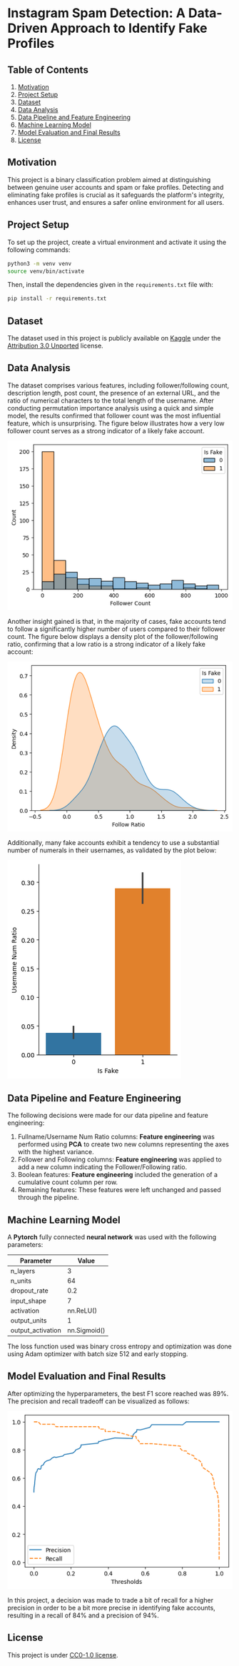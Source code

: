 # Instagram Spam Detection: A Data-Driven Approach to Identify Fake Profiles

## Table of Contents
1. [Motivation](#motivation)
2. [Project Setup](#project-setup)
3. [Dataset](#dataset)
4. [Data Analysis](#data-analysis)
5. [Data Pipeline and Feature Engineering](#data-pipeline-and-feature-engineering)
6. [Machine Learning Model](#machine-learning-model)
7. [Model Evaluation and Final Results](#model-evaluation-and-final-results)
8. [License](#license)

## Motivation
This project is a binary classification problem aimed at distinguishing between genuine user accounts and spam or fake profiles. Detecting and eliminating fake profiles is crucial as it safeguards the platform's integrity, enhances user trust, and ensures a safer online environment for all users.

## Project Setup
To set up the project, create a virtual environment and activate it using the following commands:

```bash
python3 -m venv venv
source venv/bin/activate
```

Then, install the dependencies given in the `requirements.txt` file with:

```bash
pip install -r requirements.txt
```

## Dataset
The dataset used in this project is publicly available on [Kaggle](https://www.kaggle.com/datasets/free4ever1/instagram-fake-spammer-genuine-accounts) under the [Attribution 3.0 Unported](https://creativecommons.org/licenses/by/3.0/) license.

## Data Analysis
The dataset comprises various features, including follower/following count, description length, post count, the presence of an external URL, and the ratio of numerical characters to the total length of the username. After conducting permutation importance analysis using a quick and simple model, the results confirmed that follower count was the most influential feature, which is unsurprising. The figure below illustrates how a very low follower count serves as a strong indicator of a likely fake account.

![Follower Histplot](./figures/follower-histplot.png)

Another insight gained is that, in the majority of cases, fake accounts tend to follow a significantly higher number of users compared to their follower count. The figure below displays a density plot of the follower/following ratio, confirming that a low ratio is a strong indicator of a likely fake account:

![Follower/Following ratio](./figures/follow-ratio-histplot.png)

Additionally, many fake accounts exhibit a tendency to use a substantial number of numerals in their usernames, as validated by the plot below:

![Username Numerical Ratio](./figures/user-num-ratio.png)

## Data Pipeline and Feature Engineering
The following decisions were made for our data pipeline and feature engineering:
1. Fullname/Username Num Ratio columns: **Feature engineering** was performed using **PCA** to create two new columns representing the axes with the highest variance.
2. Follower and Following columns: **Feature engineering** was applied to add a new column indicating the Follower/Following ratio.
3. Boolean features: **Feature engineering** included the generation of a cumulative count column per row.
4. Remaining features: These features were left unchanged and passed through the pipeline.

## Machine Learning Model
A **Pytorch** fully connected **neural network** was used with the following parameters:

| Parameter         | Value       |
|-------------------|-------------|
| n_layers          | 3           |
| n_units           | 64          |
| dropout_rate      | 0.2         |
| input_shape       | 7           |
| activation        | nn.ReLU()   |
| output_units      | 1           |
| output_activation | nn.Sigmoid()|

The loss function used was binary cross entropy and optimization was done using Adam optimizer with batch size 512 and early stopping.

## Model Evaluation and Final Results
After optimizing the hyperparameters, the best F1 score reached was 89%. The precision and recall tradeoff can be visualized as follows:

![Precision Recall Tradeoff](./figures/precision-recall-tradeoff.png)

In this project, a decision was made to trade a bit of recall for a higher precision in order to be a bit more precise in identifying fake accounts, resulting in a recall of 84% and a precision of 94%.

## License
This project is under [CC0-1.0 license](https://creativecommons.org/publicdomain/zero/1.0/).
